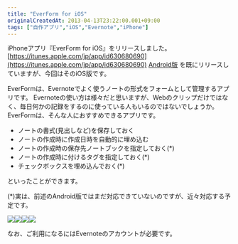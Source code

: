 ```yaml
---
title: "EverForm for iOS"
originalCreatedAt: 2013-04-13T23:22:00.001+09:00
tags: ["自作アプリ","iOS","Evernote","iPhone"]
---
```

iPhoneアプリ『EverForm for iOS』をリリースしました。
[https://itunes.apple.com/jp/app/id630680690](https://itunes.apple.com/jp/app/id630680690)
[Android版](https://play.google.com/store/apps/details?id=com.sika524.android.everform) を既にリリースしていますが、今回はそのiOS版です。
<!--more-->
EverFormは、Evernoteでよく使うノートの形式をフォームとして管理するアプリです。
Evernoteの使い方は様々だと思いますが、Webのクリップだけではなく、毎日何かの記録をするのに使っている人もいるのではないでしょうか。 EverFormは、そんな人におすすめできるアプリです。

- ノートの書式(見出しなど)を保存しておく
- ノートの作成時に作成日時を自動的に埋め込む
- ノートの作成時の保存先ノートブックを指定しておく(\*)
- ノートの作成時に付けるタグを指定しておく(\*)
- チェックボックスを埋め込んでおく(\*)

といったことができます。

(\*)実は、前述のAndroid版ではまだ対応できていないのですが、近々対応する予定です。

[![](/img/2013-04-everform-for-ios_1.png)](/img/2013-04-everform-for-ios_1.png)[![](/img/2013-04-everform-for-ios_2.png)](/img/2013-04-everform-for-ios_2.png)[![](/img/2013-04-everform-for-ios_3.png)](/img/2013-04-everform-for-ios_3.png)[![](/img/2013-04-everform-for-ios_4.png)](/img/2013-04-everform-for-ios_4.png)

なお、ご利用になるにはEvernoteのアカウントが必要です。
